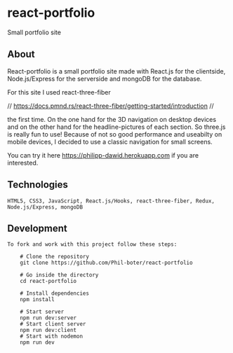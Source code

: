 # react-portfolio

Small portfolio site

## About

React-portfolio is a small portfolio site made with React.js for the clientside,
Node.js/Express for the serverside and mongoDB for the database.

For this site I used react-three-fiber

// https://docs.pmnd.rs/react-three-fiber/getting-started/introduction //

the first time.
On the one hand for the 3D navigation on desktop devices and on the other hand for the headline-pictures
of each section. So three.js is really fun to use!
Because of not so good performance and useabilty on mobile devices,
I decided to use a classic navigation for small screens.

You can try it here
https://philipp-dawid.herokuapp.com
if you are interested.

## Technologies

    HTML5, CSS3, JavaScript, React.js/Hooks, react-three-fiber, Redux, Node.js/Express, mongoDB

## Development

    To fork and work with this project follow these steps:

        # Clone the repository
        git clone https://github.com/Phil-boter/react-portfolio

        # Go inside the directory
        cd react-portfolio

        # Install dependencies
        npm install

        # Start server
        npm run dev:server
        # Start client server
        npm run dev:client
        # Start with nodemon
        npm run dev
